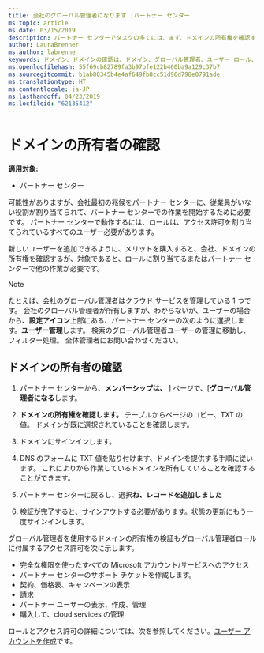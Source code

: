 ```yaml
---
title: 会社のグローバル管理者になります |パートナー センター
ms.topic: article
ms.date: 03/15/2019
description: パートナー センターでタスクの多くには、まず、ドメインの所有権を確認する必要があります。 パートナー センターの多くのタスクがグローバル管理者が必要です。なる場合は、会社では、1 つがあるないまだ、1 つ。
author: LauraBrenner
ms.author: labrenne
keywords: ドメイン、ドメインの確認は、ドメイン、グローバル管理者、ユーザー ロール、アクセス許可を確認します。
ms.openlocfilehash: 55f69cb82789fa3b97bfe122b460ba9a129c37b7
ms.sourcegitcommit: b1ab80345b4e4af649fb8cc51d96d798e0791ade
ms.translationtype: HT
ms.contentlocale: ja-JP
ms.lasthandoff: 04/23/2019
ms.locfileid: "62135412"
---
```

# <a name="verify-your-domain-ownership"></a>ドメインの所有者の確認

**適用対象:**

- パートナー センター

可能性がありますが、会社最初の兆候をパートナー センターに、従業員がいない役割が割り当てられて、パートナー センターでの作業を開始するために必要です。 パートナー センターで動作するには、ロールは、アクセス許可を割り当てられているすべてのユーザー必要があります。  

新しいユーザーを追加できるように、メリットを購入すると、会社、ドメインの所有権を確認するが、対象であると、ロールに割り当てるまたはパートナー センターで他の作業が必要です。 

>[!Note]
>たとえば、会社のグローバル管理者はクラウド サービスを管理している 1 つです。 会社のグローバル管理者が所有しますが、わからないが、ユーザーの場合から、**設定アイコン**上部にある、パートナー センターの次のように選択します。**ユーザー管理**します。 検索のグローバル管理者ユーザーの管理に移動し、フィルター処理。 全体管理者にお問い合わせください。

## <a name="verify-your-domain-ownership"></a>ドメインの所有者の確認

1. パートナー センターから、**メンバーシップは、** ] ページで、[**グローバル管理者になる**します。 

2. **ドメインの所有権を確認します。** テーブルからページのコピー、TXT の値。 ドメインが既に選択されていることを確認します。

3. ドメインにサインインします。 

4. DNS のフォームに TXT 値を貼り付けます、ドメインを提供する手順に従います。  これによりから作業しているドメインを所有していることを確認することができます。

5. パートナー センターに戻るし、選択**ね、レコードを追加しました**

6. 検証が完了すると、サインアウトする必要があります。状態の更新にもう一度サインインします。 

グローバル管理者を使用するドメインの所有権の検証もグローバル管理者ロールに付属するアクセス許可を次に示します。

- 完全な権限を使ったすべての Microsoft アカウント/サービスへのアクセス 
- パートナー センターのサポート チケットを作成します。
- 契約、価格表、キャンペーンの表示
- 請求
- パートナー ユーザーの表示、作成、管理
- 購入して、cloud services の管理

ロールとアクセス許可の詳細については、次を参照してください。[ユーザー アカウントを作成](create-user-accounts-and-set-permissions.md)です。 